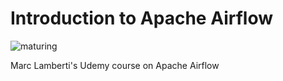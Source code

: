# Introduction to Apache Airflow

![maturing](https://img.shields.io/badge/lifecycle-maturing-blue.svg)

<!--
![github repo size](https://img.shields.io/github/repo-size/daczarne/udemy_intro_to_apache_airflow)
![github code size](https://img.shields.io/github/languages/code-size/daczarne/udemy_intro_to_apache_airflow)

![github languages](https://img.shields.io/github/languages/count/daczarne/udemy_intro_to_apache_airflow)
![top language](https://img.shields.io/github/languages/top/daczarne/udemy_intro_to_apache_airflow)
-->

Marc Lamberti's Udemy course on Apache Airflow
